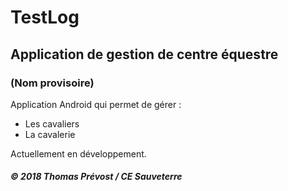 # TestLog
## Application de gestion de centre équestre
### (Nom provisoire)

Application Android qui permet de gérer :
- Les cavaliers
- La cavalerie

Actuellement en développement.

##### © 2018 Thomas Prévost / CE Sauveterre
